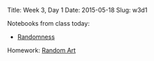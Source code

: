 Title: Week 3, Day 1
Date: 2015-05-18
Slug: w3d1

Notebooks from class today:

* [Randomness](https://github.com/tiyd-python-2015-05/curriculum/blob/master/basics/week3/01%20-%20Randomness.ipynb)

Homework: [Random Art](https://github.com/tiyd-python-2015-05/random-art)

